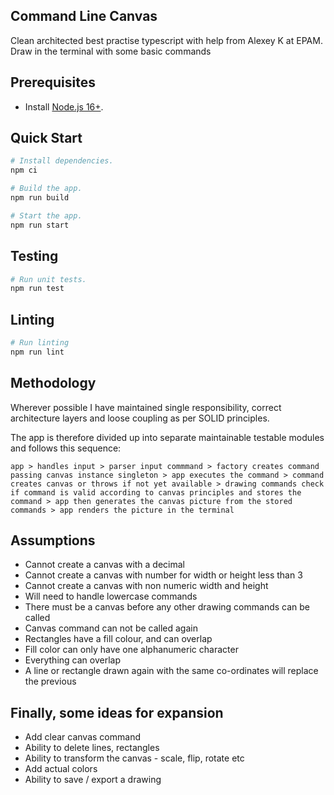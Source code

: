 ## Command Line Canvas
Clean architected best practise typescript with help from Alexey K at EPAM. Draw in the terminal with some basic commands


## Prerequisites

- Install [Node.js 16+](https://nodejs.dev/).

## Quick Start

```sh
# Install dependencies.
npm ci

# Build the app.
npm run build

# Start the app.
npm run start
```

## Testing

```sh
# Run unit tests.
npm run test
```

## Linting
```sh
# Run linting
npm run lint
```

## Methodology

Wherever possible I have maintained single responsibility, correct architecture layers and loose coupling as per SOLID principles.

The app is therefore divided up into separate maintainable testable modules and follows this sequence:

`app > handles input > parser input commmand > factory creates command passing canvas instance singleton > app executes the command > command creates canvas or throws if not yet available > drawing commands check if command is valid according to canvas principles and stores the command > app then generates the canvas picture from the stored commands > app renders the picture in the terminal`

## Assumptions

* Cannot create a canvas with a decimal
* Cannot create a canvas with number for width or height less than 3
* Cannot create a canvas with non numeric width and height
* Will need to handle lowercase commands
* There must be a canvas before any other drawing commands can be called
* Canvas command can not be called again
* Rectangles have a fill colour, and can overlap
* Fill color can only have one alphanumeric character
* Everything can overlap
* A line or rectangle drawn again with the same co-ordinates will replace the previous

## Finally, some ideas for expansion

* Add clear canvas command
* Ability to delete lines, rectangles
* Ability to transform the canvas - scale, flip, rotate etc
* Add actual colors
* Ability to save / export a drawing
